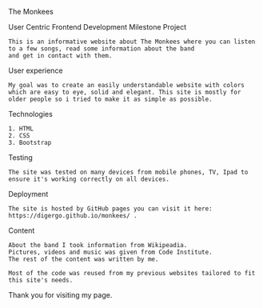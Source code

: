 The Monkees 

User Centric Frontend Development Milestone Project

    This is an informative website about The Monkees where you can listen to a few songs, read some information about the band
    and get in contact with them.

User experience

    My goal was to create an easily understandable website with colors which are easy to eye, solid and elegant. This site is mostly for 
    older people so i tried to make it as simple as possible.
    
Technologies
    
    1. HTML
    2. CSS
    3. Bootstrap
    
Testing

    The site was tested on many devices from mobile phones, TV, Ipad to ensure it's working correctly on all devices.

Deployment

    The site is hosted by GitHub pages you can visit it here: https://digergo.github.io/monkees/ .
    
Content

    About the band I took information from Wikipeadia.
    Pictures, videos and music was given from Code Institute.
    The rest of the content was written by me.
    
    Most of the code was reused from my previous websites tailored to fit this site's needs.
    
Thank you for visiting my page.